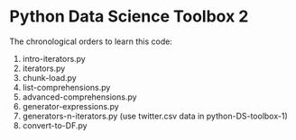 # Python Data Science Toolbox 2
The chronological orders to learn this code:
1) intro-iterators.py
2) iterators.py
3) chunk-load.py
4) list-comprehensions.py
5) advanced-comprehensions.py
6) generator-expressions.py
7) generators-n-iterators.py (use twitter.csv data in python-DS-toolbox-1)
8) convert-to-DF.py
